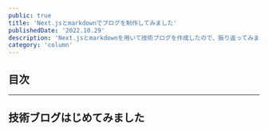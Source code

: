 ```yaml
---
public: true
title: 'Next.jsとmarkdownでブログを制作してみました'
publishedDate: '2022.10.29'
description: 'Next.jsとmarkdownを用いて技術ブログを作成したので、振り返ってみます'
category: 'column'
---
```


## 目次

---

## 技術ブログはじめてみました
